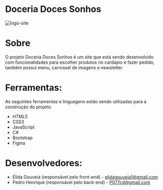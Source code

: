 # Doceria Doces Sonhos

![logo-site](https://user-images.githubusercontent.com/101360381/171734170-f0a66f1d-35e4-402e-8bf3-87a4c2f63f50.png)

# Sobre

O projeto Doceria Doces Sonhos é um site que está sendo desenvolvido com funcionalidades para escolher produtos no cardápio e fazer pedido, também possui menu, carrossel de imagens e newsletter.

# Ferramentas: 

As seguintes ferramentas e linguagens estão sendo utilizadas para a construção do projeto:

- HTML5
- CSS3
- JavaScript
- C#
- Bootstrap
- Figma

# Desenvolvedores:

- Élida Gouveia (responsável pelo front-end) - elidagouveia1@gmail.com
- Pedro Henrique (responsável pelo back-end) - P077cd@gmail.com
